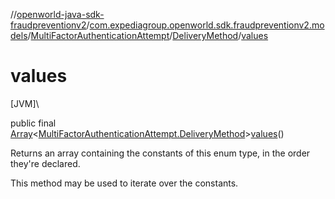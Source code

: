 //[openworld-java-sdk-fraudpreventionv2](../../../../index.md)/[com.expediagroup.openworld.sdk.fraudpreventionv2.models](../../index.md)/[MultiFactorAuthenticationAttempt](../index.md)/[DeliveryMethod](index.md)/[values](values.md)

# values

[JVM]\

public final [Array](https://kotlinlang.org/api/latest/jvm/stdlib/kotlin/-array/index.html)&lt;[MultiFactorAuthenticationAttempt.DeliveryMethod](index.md)&gt;[values](values.md)()

Returns an array containing the constants of this enum type, in the order they're declared.

This method may be used to iterate over the constants.
